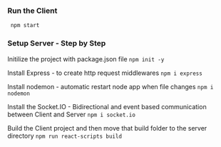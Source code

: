 ### Run the Client

` npm start`

### Setup Server - Step by Step

Initilize the project with package.json file
`npm init -y`

Install Express - to create http request middlewares
`npm i express`

Install nodemon - automatic restart node app when file changes
`npm i nodemon`

Install the Socket.IO - Bidirectional and event based communication between Client and Server
`npm i socket.io`

Build the Client project and then move that build folder to the server directory
`npm run react-scripts build`
